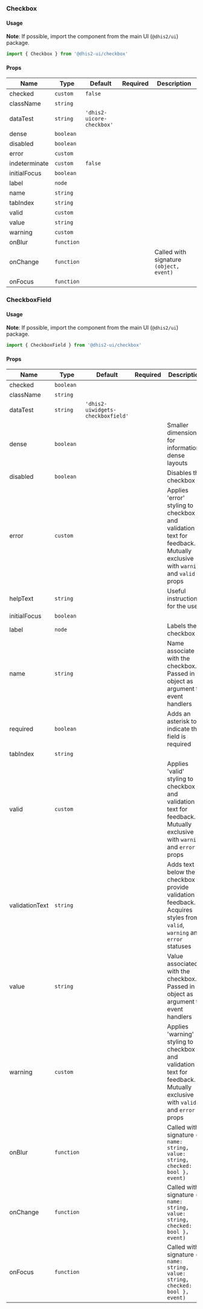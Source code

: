 ### Checkbox

#### Usage

**Note**: If possible, import the component from the main UI (`@dhis2/ui`) package.

```js
import { Checkbox } from '@dhis2-ui/checkbox'
```

#### Props

| Name          | Type       | Default                   | Required | Description                             |
| ------------- | ---------- | ------------------------- | -------- | --------------------------------------- |
| checked       | `custom`   | `false`                   |          |                                         |
| className     | `string`   |                           |          |                                         |
| dataTest      | `string`   | `'dhis2-uicore-checkbox'` |          |                                         |
| dense         | `boolean`  |                           |          |                                         |
| disabled      | `boolean`  |                           |          |                                         |
| error         | `custom`   |                           |          |                                         |
| indeterminate | `custom`   | `false`                   |          |                                         |
| initialFocus  | `boolean`  |                           |          |                                         |
| label         | `node`     |                           |          |                                         |
| name          | `string`   |                           |          |                                         |
| tabIndex      | `string`   |                           |          |                                         |
| valid         | `custom`   |                           |          |                                         |
| value         | `string`   |                           |          |                                         |
| warning       | `custom`   |                           |          |                                         |
| onBlur        | `function` |                           |          |                                         |
| onChange      | `function` |                           |          | Called with signature `(object, event)` |
| onFocus       | `function` |                           |          |                                         |

### CheckboxField

#### Usage

**Note**: If possible, import the component from the main UI (`@dhis2/ui`) package.

```js
import { CheckboxField } from '@dhis2-ui/checkbox'
```

#### Props

| Name           | Type       | Default                           | Required | Description                                                                                                               |
| -------------- | ---------- | --------------------------------- | -------- | ------------------------------------------------------------------------------------------------------------------------- |
| checked        | `boolean`  |                                   |          |                                                                                                                           |
| className      | `string`   |                                   |          |                                                                                                                           |
| dataTest       | `string`   | `'dhis2-uiwidgets-checkboxfield'` |          |                                                                                                                           |
| dense          | `boolean`  |                                   |          | Smaller dimensions for information-dense layouts                                                                          |
| disabled       | `boolean`  |                                   |          | Disables the checkbox                                                                                                     |
| error          | `custom`   |                                   |          | Applies 'error' styling to checkbox and validation text for feedback. Mutually exclusive with `warning` and `valid` props |
| helpText       | `string`   |                                   |          | Useful instructions for the user                                                                                          |
| initialFocus   | `boolean`  |                                   |          |                                                                                                                           |
| label          | `node`     |                                   |          | Labels the checkbox                                                                                                       |
| name           | `string`   |                                   |          | Name associate with the checkbox. Passed in object as argument to event handlers                                          |
| required       | `boolean`  |                                   |          | Adds an asterisk to indicate this field is required                                                                       |
| tabIndex       | `string`   |                                   |          |                                                                                                                           |
| valid          | `custom`   |                                   |          | Applies 'valid' styling to checkbox and validation text for feedback. Mutually exclusive with `warning` and `error` props |
| validationText | `string`   |                                   |          | Adds text below the checkbox to provide validation feedback. Acquires styles from `valid`, `warning` and `error` statuses |
| value          | `string`   |                                   |          | Value associated with the checkbox. Passed in object as argument to event handlers                                        |
| warning        | `custom`   |                                   |          | Applies 'warning' styling to checkbox and validation text for feedback. Mutually exclusive with `valid` and `error` props |
| onBlur         | `function` |                                   |          | Called with signature `({ name: string, value: string, checked: bool }, event)`                                           |
| onChange       | `function` |                                   |          | Called with signature `({ name: string, value: string, checked: bool }, event)`                                           |
| onFocus        | `function` |                                   |          | Called with signature `({ name: string, value: string, checked: bool }, event)`                                           |
